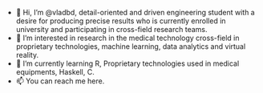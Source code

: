- 👋 Hi, I’m @vladbd, detail-oriented and driven engineering student with a desire for producing precise results who is currently enrolled in university and participating in cross-field research teams.
- 👀 I’m interested in research in the medical technology cross-field in proprietary technologies, machine learning, data analytics and virtual reality.
- 🌱 I’m currently learning R, Proprietary technologies used in medical equipments, Haskell, C.
- 📫 You can reach me here.

<!---
vladbd/vladbd is a ✨ special ✨ repository because its `README.md` (this file) appears on your GitHub profile.
You can click the Preview link to take a look at your changes.
--->
